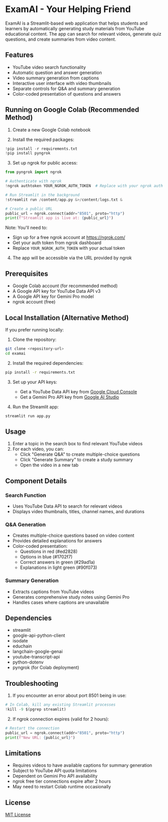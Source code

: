 # ExamAI - Your Helping Friend

ExamAI is a Streamlit-based web application that helps students and learners by automatically generating study materials from YouTube educational content. The app can search for relevant videos, generate quiz questions, and create summaries from video content.

## Features

- YouTube video search functionality
- Automatic question and answer generation
- Video summary generation from captions
- Interactive user interface with video thumbnails
- Separate controls for Q&A and summary generation
- Color-coded presentation of questions and answers

## Running on Google Colab (Recommended Method)

1. Create a new Google Colab notebook

2. Install the required packages:
```python
!pip install -r requirements.txt
!pip install pyngrok
```

3. Set up ngrok for public access:
```python
from pyngrok import ngrok

# Authenticate with ngrok
!ngrok authtoken YOUR_NGROK_AUTH_TOKEN  # Replace with your ngrok auth token

# Run Streamlit in the background
!streamlit run /content/app.py &>/content/logs.txt &

# Create a public URL
public_url = ngrok.connect(addr="8501", proto="http")
print(f"Streamlit app is live at: {public_url}")
```

Note: You'll need to:
- Sign up for a free ngrok account at https://ngrok.com/
- Get your auth token from ngrok dashboard
- Replace `YOUR_NGROK_AUTH_TOKEN` with your actual token

4. The app will be accessible via the URL provided by ngrok

## Prerequisites

- Google Colab account (for recommended method)
- A Google API key for YouTube Data API v3
- A Google API key for Gemini Pro model
- ngrok account (free)

## Local Installation (Alternative Method)

If you prefer running locally:

1. Clone the repository:
```bash
git clone <repository-url>
cd examai
```

2. Install the required dependencies:
```bash
pip install -r requirements.txt
```

3. Set up your API keys:
   - Get a YouTube Data API key from [Google Cloud Console](https://console.cloud.google.com)
   - Get a Gemini Pro API key from [Google AI Studio](https://makersuite.google.com/app/apikey)

4. Run the Streamlit app:
```bash
streamlit run app.py
```

## Usage

1. Enter a topic in the search box to find relevant YouTube videos
2. For each video, you can:
   - Click "Generate Q&A" to create multiple-choice questions
   - Click "Generate Summary" to create a study summary
   - Open the video in a new tab

## Component Details

### Search Function
- Uses YouTube Data API to search for relevant videos
- Displays video thumbnails, titles, channel names, and durations

### Q&A Generation
- Creates multiple-choice questions based on video content
- Provides detailed explanations for answers
- Color-coded presentation:
  - Questions in red (#ed2828)
  - Options in blue (#1702f7)
  - Correct answers in green (#29ad1a)
  - Explanations in light green (#90f073)

### Summary Generation
- Extracts captions from YouTube videos
- Generates comprehensive study notes using Gemini Pro
- Handles cases where captions are unavailable

## Dependencies

- streamlit
- google-api-python-client
- isodate
- educhain
- langchain-google-genai
- youtube-transcript-api
- python-dotenv
- pyngrok (for Colab deployment)

## Troubleshooting

1. If you encounter an error about port 8501 being in use:
```python
# In Colab, kill any existing Streamlit processes
!kill -9 $(pgrep streamlit)
```

2. If ngrok connection expires (valid for 2 hours):
```python
# Restart the connection
public_url = ngrok.connect(addr="8501", proto="http")
print(f"New URL: {public_url}")
```

## Limitations

- Requires videos to have available captions for summary generation
- Subject to YouTube API quota limitations
- Dependent on Gemini Pro API availability
- ngrok free tier connections expire after 2 hours
- May need to restart Colab runtime occasionally

## License

[MIT License](LICENSE)
